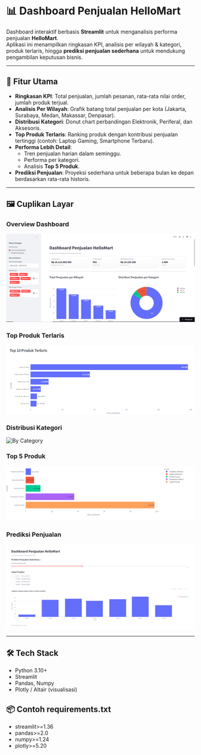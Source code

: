 # 📊 Dashboard Penjualan HelloMart

Dashboard interaktif berbasis **Streamlit** untuk menganalisis performa penjualan **HelloMart**.  
Aplikasi ini menampilkan ringkasan KPI, analisis per wilayah & kategori, produk terlaris, hingga **prediksi penjualan sederhana** untuk mendukung pengambilan keputusan bisnis.

---

## 🚀 Fitur Utama

- **Ringkasan KPI**: Total penjualan, jumlah pesanan, rata-rata nilai order, jumlah produk terjual.  
- **Analisis Per Wilayah**: Grafik batang total penjualan per kota (Jakarta, Surabaya, Medan, Makassar, Denpasar).  
- **Distribusi Kategori**: Donut chart perbandingan Elektronik, Periferal, dan Aksesoris.  
- **Top Produk Terlaris**: Ranking produk dengan kontribusi penjualan tertinggi (contoh: Laptop Gaming, Smartphone Terbaru).  
- **Performa Lebih Detail**:  
  - Tren penjualan harian dalam seminggu.  
  - Performa per kategori.  
  - Analisis **Top 5 Produk**.  
- **Prediksi Penjualan**: Proyeksi sederhana untuk beberapa bulan ke depan berdasarkan rata-rata historis.  

---

## 🖼️ Cuplikan Layar

### Overview Dashboard
![Overview](src/overview.PNG)

### Top Produk Terlaris
![Top Produk](src/top-products.PNG)

### Distribusi Kategori
![By Category](assets/by-category.PNG)

### Top 5 Produk
![Top 5 Produk](src/top5-products.PNG)

### Prediksi Penjualan
![Forecast](src/forecast.PNG)

---

## 🛠️ Tech Stack

- Python 3.10+  
- Streamlit  
- Pandas, Numpy  
- Plotly / Altair (visualisasi)  

## 📦 Contoh requirements.txt
- streamlit>=1.36
- pandas>=2.0
- numpy>=1.24
- plotly>=5.20

